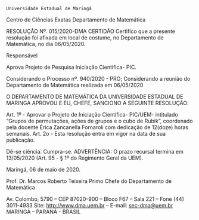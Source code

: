 	

	Universidade Estadual de Maringá
Centro de Ciências Exatas
Departamento de Matemática
	




RESOLUÇÃO Nº. 015/2020-DMA
	CERTIDÃO
Certifico que a presente resolução foi afixada em local de costume, no Departamento de Matemática, no dia 06/05/2020.


Responsável





Aprova Projeto 
de Pesquisa Iniciação Científica- PIC.




Considerando o Processo nº. 940/2020 - PRO;
Considerando a reunião do Departamento de Matemática realizada em 06/05/2020

O DEPARTAMENTO DE MATEMÁTICA DA UNIVERSIDADE ESTADUAL DE MARINGÁ APROVOU E EU, CHEFE, SANCIONO A SEGUINTE RESOLUÇÃO:

Art. 1º - Aprovar o Projeto de Iniciação Científica- PIC/UEM- intitulado “Grupos de permutações, ações de grupos e o cubo de Rubik”, coordenado pela docente Érica Zancanella Fornaroli com dedicação de 12(doze) horas semanais.
Art. 2o - Esta resolução entra em vigor na data de sua publicação.

Dê-se ciência.
Cumpra-se.
	ADVERTÊNCIA:
O prazo recursal termina em 13/05/2020 (Art. 95 - § 1º do Regimento Geral da UEM).



						
Maringá, 06 de maio de 2020.




Prof. Dr. Marcos Roberto Teixeira Primo
 Chefe do Departamento de Matemática

Av. Colombo, 5790 – CEP 87020-900 – Bloco F67 – Sala 221 – Fone (44) 3011-4933
Site: http://www.dma.uem.br – E-mail: sec-dma@uem.br
MARINGÁ – PARANÁ - BRASIL
